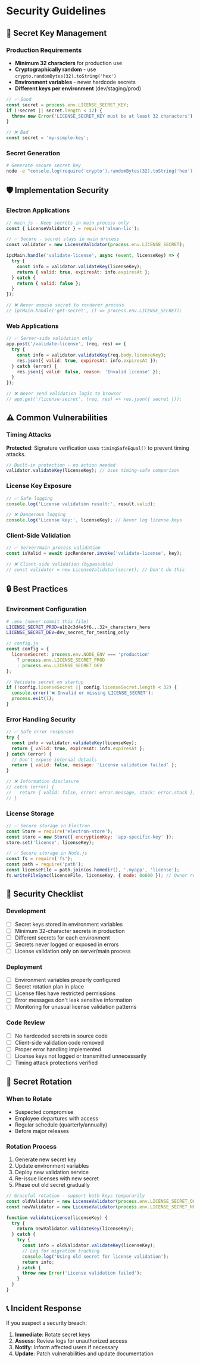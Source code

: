 # Security Guidelines

## 🔐 Secret Key Management

### Production Requirements
- **Minimum 32 characters** for production use
- **Cryptographically random** - use `crypto.randomBytes(32).toString('hex')`
- **Environment variables** - never hardcode secrets
- **Different keys per environment** (dev/staging/prod)

```javascript
// ✅ Good
const secret = process.env.LICENSE_SECRET_KEY;
if (!secret || secret.length < 32) {
  throw new Error('LICENSE_SECRET_KEY must be at least 32 characters');
}

// ❌ Bad  
const secret = 'my-simple-key';
```

### Secret Generation
```bash
# Generate secure secret key
node -e "console.log(require('crypto').randomBytes(32).toString('hex'))"
```

## 🛡️ Implementation Security

### Electron Applications
```javascript
// main.js - Keep secrets in main process only
const { LicenseValidator } = require('alvan-lic');

// ✅ Secure - secret stays in main process
const validator = new LicenseValidator(process.env.LICENSE_SECRET);

ipcMain.handle('validate-license', async (event, licenseKey) => {
  try {
    const info = validator.validateKey(licenseKey);
    return { valid: true, expiresAt: info.expiresAt };
  } catch {
    return { valid: false };
  }
});

// ❌ Never expose secret to renderer process
// ipcMain.handle('get-secret', () => process.env.LICENSE_SECRET);
```

### Web Applications
```javascript
// ✅ Server-side validation only
app.post('/validate-license', (req, res) => {
  try {
    const info = validator.validateKey(req.body.licenseKey);
    res.json({ valid: true, expiresAt: info.expiresAt });
  } catch (error) {
    res.json({ valid: false, reason: 'Invalid license' });
  }
});

// ❌ Never send validation logic to browser
// app.get('/license-secret', (req, res) => res.json({ secret }));
```

## ⚠️ Common Vulnerabilities

### Timing Attacks
**Protected**: Signature verification uses `timingSafeEqual()` to prevent timing attacks.

```javascript
// Built-in protection - no action needed
validator.validateKey(licenseKey); // Uses timing-safe comparison
```

### License Key Exposure
```javascript
// ✅ Safe logging
console.log('License validation result:', result.valid);

// ❌ Dangerous logging  
console.log('License key:', licenseKey); // Never log license keys
```

### Client-Side Validation
```javascript
// ✅ Server/main process validation
const isValid = await ipcRenderer.invoke('validate-license', key);

// ❌ Client-side validation (bypassable)
// const validator = new LicenseValidator(secret); // Don't do this
```

## 🔒 Best Practices

### Environment Configuration
```bash
# .env (never commit this file)
LICENSE_SECRET_PROD=a1b2c3d4e5f6...32+_characters_here
LICENSE_SECRET_DEV=dev_secret_for_testing_only
```

```javascript
// config.js
const config = {
  licenseSecret: process.env.NODE_ENV === 'production' 
    ? process.env.LICENSE_SECRET_PROD
    : process.env.LICENSE_SECRET_DEV
};

// Validate secret on startup
if (!config.licenseSecret || config.licenseSecret.length < 32) {
  console.error('❌ Invalid or missing LICENSE_SECRET');
  process.exit(1);
}
```

### Error Handling Security
```javascript
// ✅ Safe error responses
try {
  const info = validator.validateKey(licenseKey);
  return { valid: true, expiresAt: info.expiresAt };
} catch (error) {
  // Don't expose internal details
  return { valid: false, message: 'License validation failed' };
}

// ❌ Information disclosure
// catch (error) {
//   return { valid: false, error: error.message, stack: error.stack };
// }
```

### License Storage
```javascript
// ✅ Secure storage in Electron
const Store = require('electron-store');
const store = new Store({ encryptionKey: 'app-specific-key' });
store.set('license', licenseKey);

// ✅ Secure storage in Node.js  
const fs = require('fs');
const path = require('path');
const licenseFile = path.join(os.homedir(), '.myapp', 'license');
fs.writeFileSync(licenseFile, licenseKey, { mode: 0o600 }); // Owner read/write only
```

## 🚨 Security Checklist

### Development
- [ ] Secret keys stored in environment variables
- [ ] Minimum 32-character secrets in production
- [ ] Different secrets for each environment
- [ ] Secrets never logged or exposed in errors
- [ ] License validation only on server/main process

### Deployment  
- [ ] Environment variables properly configured
- [ ] Secret rotation plan in place
- [ ] License files have restricted permissions
- [ ] Error messages don't leak sensitive information
- [ ] Monitoring for unusual license validation patterns

### Code Review
- [ ] No hardcoded secrets in source code
- [ ] Client-side validation code removed
- [ ] Proper error handling implemented
- [ ] License keys not logged or transmitted unnecessarily
- [ ] Timing attack protections verified

## 🔄 Secret Rotation

### When to Rotate
- Suspected compromise
- Employee departures with access
- Regular schedule (quarterly/annually)
- Before major releases

### Rotation Process
1. Generate new secret key
2. Update environment variables
3. Deploy new validation service
4. Re-issue licenses with new secret
5. Phase out old secret gradually

```javascript
// Graceful rotation - support both keys temporarily
const oldValidator = new LicenseValidator(process.env.LICENSE_SECRET_OLD);
const newValidator = new LicenseValidator(process.env.LICENSE_SECRET_NEW);

function validateLicense(licenseKey) {
  try {
    return newValidator.validateKey(licenseKey);
  } catch {
    try {
      const info = oldValidator.validateKey(licenseKey);
      // Log for migration tracking
      console.log('Using old secret for license validation');
      return info;
    } catch {
      throw new Error('License validation failed');
    }
  }
}
```

## 📞 Incident Response

If you suspect a security breach:

1. **Immediate**: Rotate secret keys
2. **Assess**: Review logs for unauthorized access
3. **Notify**: Inform affected users if necessary
4. **Update**: Patch vulnerabilities and update documentation